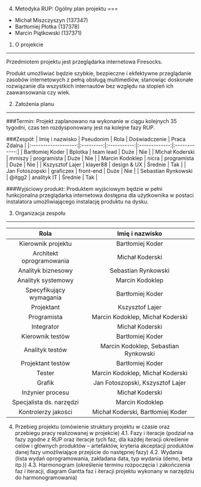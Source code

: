 4. Metodyka RUP: Ogólny plan projektu 
===


* Michał Miszczyszyn (137347)
* Bartłomiej Płotka (137378)
* Marcin Piątkowski (137371)

1. O projekcie
---

Przedmiotem projektu jest przeglądarka internetowa Firesocks.

Produkt umożliwiać będzie szybkie, bezpieczne i ekfektywne przeglądanie zasobów internetowych z pełną obsługą multimediów, stanowiąc doskonałe rozwiązanie dla wszystkich internautów bez względu na stopień ich zaawansowania czy wiek.

2. Założenia planu
---

###Termin:
Projekt zaplanowano na wykonanie w ciągu kolejnych 35 tygodni, czas ten rozdysponowany jest na kolejne fazy RUP.

###Zespół:
| Imię i nazwisko     | Pseudonim | Rola        | Doświadczenie | Praca Zdalna |
|:-------------------:|:---------:|:-----------:|:-------------:|:------------:|
| Bartłomiej Koder    | Bplotka   | team lead   | Duże          | Nie          |
| Michał Koderski     | mmiszy    | programista | Duże          | Nie          |
| Marcin Kodoklep     | nicra     | programista | Duże          | Nie          |
| Kszysztof Lajer     | klayer88  | design & UX | Średnie       | Tak          |
| Jan Fotoszopski     | graficzex | front-end   | Duże          | Nie          |
| Sebastian Rynkowski | @itgg2    | analityk IT | Średnie       | Tak          | 

###Wyjściowy produkt:
Produktem wyjściowym będzie w pełni funkcjonalna przeglądarka internetowa dostępna dla użytkownika w postaci instalatora umożliwiającego instalację produktu na dysku.

3. Organizacja zespołu
---

| Rola                     | Imię i nazwisko                      |
|:------------------------:|:------------------------------------:|
| Kierownik projektu       | Bartłomiej Koder                     |
| Architekt oprogramowania | Michał Koderski                      |
| Analityk biznesowy       | Sebastian Rynkowski                  |
| Analityk systemowy       | Marcin Kodoklep                      |
| Specyfikujący wymagania  | Bartłomiej Koder                     |
| Projektant               | Kszysztof Lajer                      |
| Programista              | Marcin Kodoklep, Michał Koderski     |
| Integrator               | Michał Koderski                      |
| Kierownik testów         | Bartłomiej Koder                     |
| Analityk testów          | Marcin Kodoklep, Sebastian Rynkowski |
| Projektant testów        | Bartłomiej Koder                     |
| Tester                   | Marcin Kodoklep, Michał Koderski     |
| Grafik                   | Jan Fotoszopski, Kszysztof Lajer     |
| Inżynier procesu         | Michał Koderski                      |
| Specjalista ds. narzędzi | Marcin Kodoklep                      |
| Kontrolerzy jakości      | Michał Koderski, Bartłomiej Koder    |

4. Przebieg projektu 
(omówienie struktury projektu w czasie oraz przebiegu pracy realizowanej w projekcie) 
4.1. Fazy i iteracje 
(podział na fazy zgodne z RUP oraz iteracje tych faz, dla każdej iteracji określenie celów 
i głównych produktów – artefaktów, kryteria akceptacji produktów danej fazy umożliwiające 
przejście do następnej fazy) 
4.2. Wydania 
(lista wydań oprogramowania, zakładana data, typ wydania (demo, beta itp.)) 
4.3. Harmonogram 
(określenie terminu rozpoczęcia i zakończenia faz i iteracji, diagram Gantta faz i iteracji 
projektu wykonany w narzędziu do harmonogramowania)







